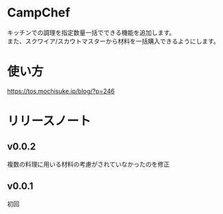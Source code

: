 
# CampChef
キッチンでの調理を指定数量一括でできる機能を追加します。  
また、スクワイア/スカウトマスターから材料を一括購入できるようにします。

# 使い方
https://tos.mochisuke.jp/blog/?p=246


# リリースノート
## v0.0.2
複数の料理に用いる材料の考慮がされていなかったのを修正

## v0.0.1
初回
